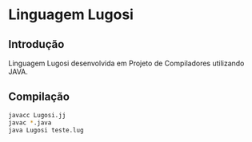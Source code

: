 # Linguagem Lugosi
## Introdução

Linguagem Lugosi desenvolvida em Projeto de Compiladores utilizando JAVA.


## Compilação
```bash
javacc Lugosi.jj
javac *.java
java Lugosi teste.lug
```


